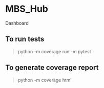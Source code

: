# MBS_Hub

Dashboard

## To run tests

> python -m coverage run -m pytest

## To generate coverage report

> python -m coverage html
